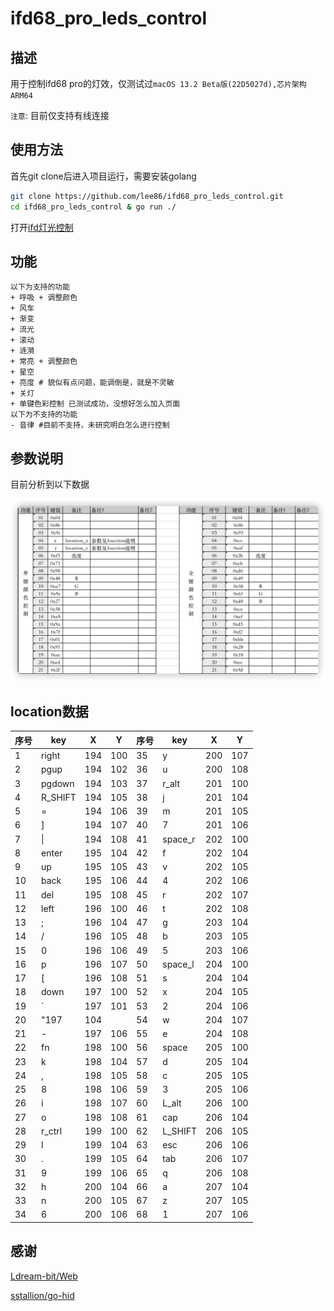 # ifd68_pro_leds_control

## 描述

用于控制ifd68 pro的灯效，仅测试过`macOS 13.2 Beta版(22D5027d),芯片架构ARM64`

`注意`: 目前仅支持有线连接

## 使用方法

首先git clone后进入项目运行，需要安装golang
```bash
git clone https://github.com/lee86/ifd68_pro_leds_control.git
cd ifd68_pro_leds_control & go run ./
```
打开[ifd灯光控制](http://127.0.0.1:8000/)

## 功能

```git
以下为支持的功能
+ 呼吸 + 调整颜色
+ 风车
+ 渐变
+ 流光
+ 滚动
+ 涟漪
+ 常亮 + 调整颜色
+ 星空
+ 亮度 # 貌似有点问题，能调倒是，就是不灵敏
+ 关灯
+ 单键色彩控制 已测试成功，没想好怎么加入页面
以下为不支持的功能
- 音律 #目前不支持，未研究明白怎么进行控制
```

## 参数说明

目前分析到以下数据

![ifd68_pro_key_location](./static/img/ifd68_pro_key_location.png)

## location数据

|序号| key | X | Y |序号| key | X | Y |
|---|---|---|---|---|---|---|---|
|1|right|194|100|35|y|200|107|
|2|pgup|194|102|36|u|200|108|
|3|pgdown|194|103|37|r_alt|201|100|
|4|R_SHIFT|194|105|38|j|201|104|
|5|=|194|106|39|m|201|105|
|6|]|194|107|40|7|201|106|
|7|\||194|108|41|space_r|202|100|
|8|enter|195|104|42|f|202|104|
|9|up|195|105|43|v|202|105|
|10|back|195|106|44|4|202|106|
|11|del|195|108|45|r|202|107|
|12|left|196|100|46|t|202|108|
|13|;|196|104|47|g|203|104|
|14|/|196|105|48|b|203|105|
|15|0|196|106|49|5|203|106|
|16|p|196|107|50|space_l|204|100|
|17|[|196|108|51|s|204|104|
|18|down|197|100|52|x|204|105|
|19|`|197|101|53|2|204|106|
|20|\"197|104||54|w|204|107|
|21|-|197|106|55|e|204|108|
|22|fn|198|100|56|space|205|100|
|23|k|198|104|57|d|205|104|
|24|,|198|105|58|c|205|105|
|25|8|198|106|59|3|205|106|
|26|i|198|107|60|L_alt|206|100|
|27|o|198|108|61|cap|206|104|
|28|r_ctrl|199|100|62|L_SHIFT|206|105|
|29|l|199|104|63|esc|206|106|
|30|.|199|105|64|tab|206|107|
|31|9|199|106|65|q|206|108|
|32|h|200|104|66|a|207|104|
|33|n|200|105|67|z|207|105|
|34|6|200|106|68|1|207|106|

## 感谢

[Ldream-bit/Web](https://github.com/Ldream-bit/Web)

[sstallion/go-hid](https://github.com/sstallion/go-hid)
